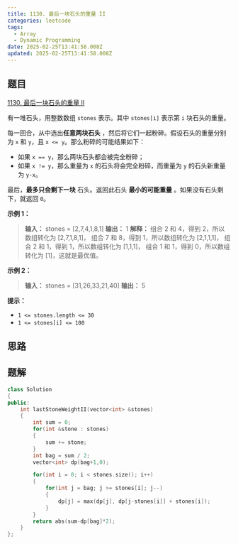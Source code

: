 ```yaml
---
title: 1130. 最后一块石头的重量 II
categories: leetcode
tags: 
  - Array
  - Dynamic Programming
date: 2025-02-25T13:41:58.008Z
updated: 2025-02-25T13:41:58.008Z
---
```


<!--more-->

## 题目

[1130. 最后一块石头的重量 II](https://leetcode.cn/problems/last-stone-weight-ii)

有一堆石头，用整数数组 `stones` 表示。其中 `stones[i]` 表示第 `i` 块石头的重量。

每一回合，从中选出**任意两块石头** ，然后将它们一起粉碎。假设石头的重量分别为 `x` 和 `y`，且 `x <= y`。那么粉碎的可能结果如下：

  * 如果 `x == y`，那么两块石头都会被完全粉碎；
  * 如果 `x != y`，那么重量为 `x` 的石头将会完全粉碎，而重量为 `y` 的石头新重量为 `y-x`。

最后，**最多只会剩下一块** 石头。返回此石头 **最小的可能重量** 。如果没有石头剩下，就返回 `0`。



**示例 1：**

> 
> 
> **输入：** stones = [2,7,4,1,8,1]
> **输出：** 1
> **解释：**
> 组合 2 和 4，得到 2，所以数组转化为 [2,7,1,8,1]，
> 组合 7 和 8，得到 1，所以数组转化为 [2,1,1,1]，
> 组合 2 和 1，得到 1，所以数组转化为 [1,1,1]，
> 组合 1 和 1，得到 0，所以数组转化为 [1]，这就是最优值。
> 

**示例 2：**

> 
> 
> **输入：** stones = [31,26,33,21,40]
> **输出：** 5
> 



**提示：**

  * `1 <= stones.length <= 30`
  * `1 <= stones[i] <= 100`



## 思路


## 题解

```cpp
class Solution
{
public:
    int lastStoneWeightII(vector<int> &stones)
    {
        int sum = 0;
        for(int &stone : stones)
        {
            sum += stone;
        }
        int bag = sum / 2;
        vector<int> dp(bag+1,0);

        for(int i = 0; i < stones.size(); i++)
        {
            for(int j = bag; j >= stones[i]; j--)
            {
                dp[j] = max(dp[j], dp[j-stones[i]] + stones[i]);
            }
        }
        return abs(sum-dp[bag]*2);
    }
};
```
